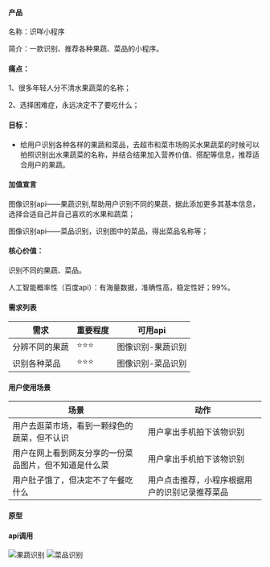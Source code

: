 
#### 产品

名称：识咩小程序

简介：一款识别、推荐各种果蔬、菜品的小程序。

#### 痛点：

1、很多年轻人分不清水果蔬菜的名称；

2、选择困难症，永远决定不了要吃什么；


#### 目标：

- 给用户识别各种各样的果蔬和菜品，去超市和菜市场购买水果蔬菜的时候可以拍照识别出水果蔬菜的名称，并结合结果加入营养价值、搭配等信息，推荐适合用户的果蔬。

#### 加值宣言

图像识别api——果蔬识别,帮助用户识别不同的果蔬，据此添加更多其基本信息，选择合适自己并自己喜欢的水果和蔬菜；

图像识别api——菜品识别，识别图中的菜品，得出菜品名称等；


#### 核心价值：

识别不同的果蔬、菜品。

人工智能概率性（百度api）：有海量数据，准确性高，稳定性好；99%。

#### 需求列表

| 需求                         | 重要程度 | 可用api           |
| ---------------------------- | -------- | ----------------- |
| 分辨不同的果蔬               | ⭐⭐⭐   | 图像识别-果蔬识别 |
| 识别各种菜品         | ⭐⭐⭐      | 图像识别-菜品识别 |

#### 用户使用场景

| 场景                         | 动作 | 
| ---------------------------- | -------- | 
| 用户去逛菜市场，看到一颗绿色的蔬菜，但不认识  | 用户拿出手机拍下该物识别  |
| 用户在网上看到网友分享的一份菜品图片，但不知道是什么菜     | 用户拿出手机拍下该物识别      | 
| 用户肚子饿了，但决定不了午餐吃什么| 用户点击推荐，小程序根据用户的识别记录推荐菜品|
#### 原型

#### api调用

![果蔬识别](https://images.gitee.com/uploads/images/2019/1204/164634_aaf66a33_1648156.png "果蔬1.PNG")
![菜品识别](https://images.gitee.com/uploads/images/2019/1204/164657_34f5ced8_1648156.png "菜品.PNG")
